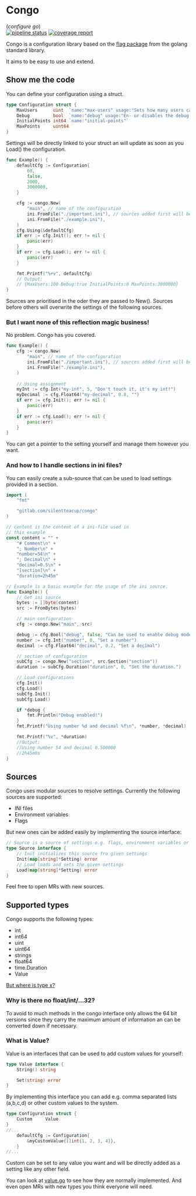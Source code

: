# Congo  
(*configure go*)  
[![pipeline status](https://gitlab.com/SilentTeaCup/congo/badges/master/pipeline.svg)](https://gitlab.com/SilentTeaCup/congo/commits/master)
[![coverage report](https://gitlab.com/SilentTeaCup/congo/badges/master/coverage.svg)](https://gitlab.com/SilentTeaCup/congo/commits/master)

Congo is a configuration library based on the 
[flag package](https://golang.org/pkg/flag/) from the golang standard library.

It aims to be easy to use and extend.

## Show me the code

You can define your configuration using a struct.
```go
type Configuration struct {
	MaxUsers      uint  `name:"max-users" usage:"Sets how many users can be online concurrently."`
	Debug         bool  `name:"debug" usage:"En- or disables the debug mode"`
	InitialPoints int64 `name:"initial-points"`
	MaxPoints     uint64
}
```
Settings will be directly linked to your struct an will update
as soon as you Load() the configuration.
```go
func Example() {
	defaultCfg := Configuration{
		60,
		false,
		2000,
		3000000,
	}

	cfg := congo.New(
		"main", // name of the configuration
		ini.FromFile("./important.ini"), // sources added first will be preferred
		ini.FromFile("./example.ini"),
	)
	cfg.Using(&defaultCfg)
	if err := cfg.Init(); err != nil {
		panic(err)
	}
	if err := cfg.Load(); err != nil {
		panic(err)
	}

	fmt.Printf("%+v", defaultCfg)
	// Output:
	// {MaxUsers:100 Debug:true InitialPoints:0 MaxPoints:3000000}
}
```
Sources are prioritised in the oder they are passed to New().
Sources before others will overwrite the settings of the following sources.

### But I want none of this reflection magic business!

No problem. Congo has you covered.
```go
func Example() {
	cfg := congo.New(
		"main", // name of the configuration
		ini.FromFile("./important.ini"), // sources added first will be preferred
		ini.FromFile("./example.ini"),
	)
	
    // Using assignment
    myInt := cfg.Int("my-int", 5, "Don't touch it, it's my int!")
    myDecimal := cfg.Float64("my-decimal", 0.8, "")
	if err := cfg.Init(); err != nil {
		panic(err)
	}
	if err := cfg.Load(); err != nil {
		panic(err)
	}
}
```
You can get a pointer to the setting yourself and manage them however you want.

### And how to I handle sections in ini files?

You can easily create a sub-source that can be used to load settings provided in
a section.

```go
import (
	"fmt"

	"gitlab.com/silentteacup/congo"
)

// content is the content of a ini-file used in
// this example
const content = "" +
	"# Comment\n" +
	"; Number\n" +
	"number=54\n" +
	"; Decimal\n" +
	"decimal=0.5\n" +
	"[section]\n" +
	"duration=2h45m"

// Example is a basic example for the usage of the ini source.
func Example() {
	// Get ini source
	bytes := []byte(content)
	src := FromBytes(bytes)

	// main configuration
	cfg := congo.New("main", src)

	debug := cfg.Bool("debug", false, "Can be used to enable debug mode.")
	number := cfg.Int("number", 0, "Set a number")
	decimal := cfg.Float64("decimal", 0.2, "Set a decimal")

	// section of configuration
	subCfg := congo.New("section", src.Section("section"))
	duration := subCfg.Duration("duration", 0, "Set the duration.")

	// Load configurations
	cfg.Init()
	cfg.Load()
	subCfg.Init()
	subCfg.Load()

	if *debug {
		fmt.Println("Debug enabled!")
	}
	fmt.Printf("Using number %d and decimal %f\n", *number, *decimal)

	fmt.Printf("%v", *duration)
	//Output:
	//Using number 54 and decimal 0.500000
	//2h45m0s
}

```

## Sources

Congo uses modular sources to resolve settings. Currently the following
sources are supported:  
- INI files
- Environment variables
- Flags

But new ones can be added easily by implementing the source interface:  
```go
// Source is a source of settings e.g. flags, environment variables or a file.
type Source interface {
	// Init initializes this source fro given settings
	Init(map[string]*Setting) error
	// Load loads and sets the given settings
	Load(map[string]*Setting) error
}
```

Feel free to open MRs with new sources.

## Supported types

Congo supports the following types:
- int
- int64
- uint
- uint64 
- strings
- float64
- time.Duration
- Value

[But where is type x?](#what-is-value)

### Why is there no float/int/...32?

To avoid to much methods in the congo interface only allows the 64 bit versions since 
they carry the maximum amount of information an can be converted down if necessary.

### What is Value?

Value is an interfaces that can be used to add custom values for yourself:
```go
type Value interface {
	String() string

	Set(string) error
}
```
By implementing this interface you can add e.g. comma separated lists (a,b,c,d) or other 
custom values to the system.
```go
type Configuration struct {
	Custom     Value
}
//...
	defaultCfg := Configuration{
		&myCustomValue{[]int{1, 2, 3, 4}},
	}
//...
```
Custom can be set to any value you want and will be directly added as a setting like any other
field.

You can look at [value.go](https://gitlab.com/SilentTeaCup/congo/blob/master/value.go) to 
see how they are normally implemented. And even open MRs with new types you think 
everyone will need.